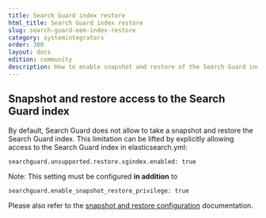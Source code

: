 ```yaml
---
title: Search Guard index restore
html_title: Search Guard index restore
slug: search-guard-oem-index-restore
category: systemintegrators
order: 300
layout: docs
edition: community
description: How to enable snapshot and restore of the Search Guard index for regular users.
---
```


<!---
Copyright 2018 floragunn GmbH
-->

## Snapshot and restore access to the Search Guard index

By default, Search Guard does not allow to take a snapshot and restore the Search Guard index. This limitation can be lifted by explicitly allowing access to the Search Guard index in elasticsearch.yml:

```
searchguard.unsupported.restore.sgindex.enabled: true
``` 

Note: This setting must be configured **in addition** to

```
searchguard.enable_snapshot_restore_privilege: true
```

Please also refer to the [snapshot and restore configuration](../_docs_roles_permissions/configuration_snapshots.md) documentation.

